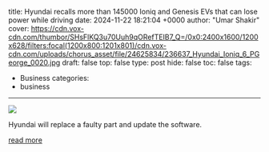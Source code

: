 title: Hyundai recalls more than 145000 Ioniq and Genesis EVs that can lose power while driving
date: 2024-11-22 18:21:04 +0000
author: "Umar Shakir"
cover: https://cdn.vox-cdn.com/thumbor/SHsFlKQ3u70Uuh9qORefTEIB7_Q=/0x0:2400x1600/1200x628/filters:focal(1200x800:1201x801)/cdn.vox-cdn.com/uploads/chorus_asset/file/24625834/236637_Hyundai_Ioniq_6_PGeorge_0020.jpg
draft: false
top: false
type: post
hide: false
toc: false
tags:
  - Business
categories:
  - business
---

![](https://cdn.vox-cdn.com/thumbor/SHsFlKQ3u70Uuh9qORefTEIB7_Q=/0x0:2400x1600/1200x628/filters:focal(1200x800:1201x801)/cdn.vox-cdn.com/uploads/chorus_asset/file/24625834/236637_Hyundai_Ioniq_6_PGeorge_0020.jpg)

Hyundai will replace a faulty part and update the software.

[read more](https://www.theverge.com/2024/11/22/24303326/hyundai-recall-ioniq-5-6-genesis-gv60-gv70-g80-drive-power)
